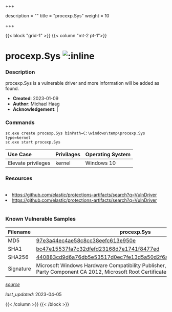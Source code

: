 +++

description = ""
title = "procexp.Sys"
weight = 10

+++


{{< block "grid-1" >}}
{{< column "mt-2 pt-1">}}


# procexp.Sys ![:inline](/images/twitter_verified.png) 


### Description

procexp.Sys is a vulnerable driver and more information will be added as found.

- **Created**: 2023-01-09
- **Author**: Michael Haag
- **Acknowledgement**:  | [](https://twitter.com/)

### Commands

```
sc.exe create procexp.Sys binPath=C:\windows\temp\procexp.Sys type=kernel
sc.exe start procexp.Sys
```

| Use Case | Privilages | Operating System | 
|:---- | ---- | ---- |
| Elevate privileges | kernel | Windows 10 |

### Resources
<br>
<li><a href=" https://github.com/elastic/protections-artifacts/search?q=VulnDriver"> https://github.com/elastic/protections-artifacts/search?q=VulnDriver</a></li>
<li><a href="https://github.com/elastic/protections-artifacts/search?q=VulnDriver">https://github.com/elastic/protections-artifacts/search?q=VulnDriver</a></li>
<br>

### Known Vulnerable Samples

| Filename | procexp.Sys |
|:---- | ---- | 
| MD5 | <a href="https://www.virustotal.com/gui/file/97e3a44ec4ae58c8cc38eefc613e950e">97e3a44ec4ae58c8cc38eefc613e950e</a> |
| SHA1 | <a href="https://www.virustotal.com/gui/file/bc47e15537fa7c32dfefd23168d7e1741f8477ed">bc47e15537fa7c32dfefd23168d7e1741f8477ed</a> |
| SHA256 | <a href="https://www.virustotal.com/gui/file/440883cd9d6a76db5e53517d0ec7fe13d5a50d2f6a7f91ecfc863bc3490e4f5c">440883cd9d6a76db5e53517d0ec7fe13d5a50d2f6a7f91ecfc863bc3490e4f5c</a> |
| Signature | Microsoft Windows Hardware Compatibility Publisher, Microsoft Windows Third Party Component CA 2012, Microsoft Root Certificate Authority 2010   |


[*source*](https://github.com/magicsword-io/LOLDrivers/tree/main/yaml/procexp.yaml)

*last_updated:* 2023-04-05








{{< /column >}}
{{< /block >}}
